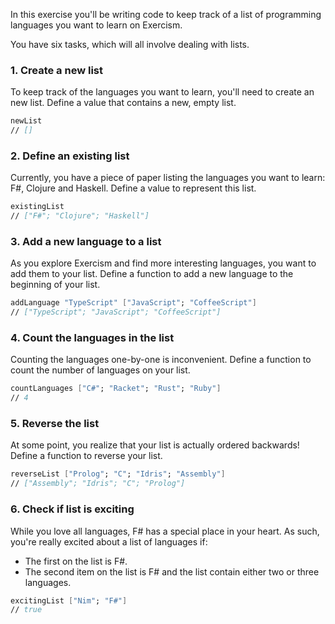 In this exercise you'll be writing code to keep track of a list of programming languages you want to learn on Exercism.

You have six tasks, which will all involve dealing with lists.

### 1. Create a new list

To keep track of the languages you want to learn, you'll need to create an new list. Define a value that contains a new, empty list.

```fsharp
newList
// []
```

### 2. Define an existing list

Currently, you have a piece of paper listing the languages you want to learn: F#, Clojure and Haskell. Define a value to represent this list.

```fsharp
existingList
// ["F#"; "Clojure"; "Haskell"]
```

### 3. Add a new language to a list

As you explore Exercism and find more interesting languages, you want to add them to your list. Define a function to add a new language to the beginning of your list.

```fsharp
addLanguage "TypeScript" ["JavaScript"; "CoffeeScript"]
// ["TypeScript"; "JavaScript"; "CoffeeScript"]
```

### 4. Count the languages in the list

Counting the languages one-by-one is inconvenient. Define a function to count the number of languages on your list.

```fsharp
countLanguages ["C#"; "Racket"; "Rust"; "Ruby"]
// 4
```

### 5. Reverse the list

At some point, you realize that your list is actually ordered backwards! Define a function to reverse your list.

```fsharp
reverseList ["Prolog"; "C"; "Idris"; "Assembly"]
// ["Assembly"; "Idris"; "C"; "Prolog"]
```

### 6. Check if list is exciting

While you love all languages, F# has a special place in your heart. As such, you're really excited about a list of languages if:

- The first on the list is F#.
- The second item on the list is F# and the list contain either two or three languages.

```fsharp
excitingList ["Nim"; "F#"]
// true
```
